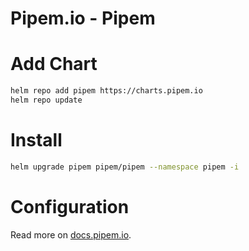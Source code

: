 # Pipem.io - Pipem

# Add Chart

```bash
helm repo add pipem https://charts.pipem.io
helm repo update
```

# Install

```bash
helm upgrade pipem pipem/pipem --namespace pipem -i
```

# Configuration

Read more on [docs.pipem.io](https://docs.pipem.io).
